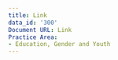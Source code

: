 ```yaml
---
title: Link
data_id: '300'
Document URL: Link
Practice Area:
- Education, Gender and Youth
---
```


